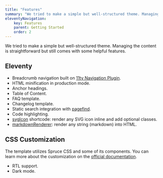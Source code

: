 ```yaml
---
title: "Features"
summary: "We tried to make a simple but well-structured theme. Managing the content is straightforward but still comes with some helpful features."
eleventyNavigation:
    key: Features
    parent: Getting Started
    order: 2
---
```


We tried to make a simple but well-structured theme. Managing the content is straightforward but still comes with some helpful features.

## Eleventy

- Breadcrumb navigation built on [11ty Navigation Plugin](https://www.11ty.dev/docs/plugins/navigation/).
- HTML minification in production mode.
- Anchor headings.
- Table of Content.
- FAQ template.
- Changelog template.
- Static search integration with [pagefind](https://pagefind.app/).
- Code highlighting.
- [svgIcon](https://github.com/conedevelopment/sprucecss-eleventy-documentation-template/blob/main/src/shortcodes/svg-icon.js) shortcode: render any SVG icon inline and add optional classes.
- [markdownRenderer](https://github.com/conedevelopment/sprucecss-eleventy-documentation-template/blob/main/src/shortcodes/markdown-render.js): render any string (markdown) into HTML.

## CSS Customization

The template utilizes Spruce CSS and some of its components. You can learn more about the customization on the [official documentation](https://sprucecss.com/).

- RTL support.
- Dark mode.
